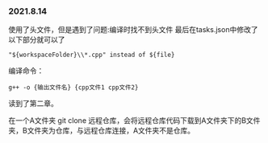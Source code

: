 ### 2021.8.14
使用了头文件，但是遇到了问题:编译时找不到头文件
最后在tasks.json中修改了以下部分就可以了
```
"${workspaceFolder}\\*.cpp" instead of ${file}
```

编译命令：
```
g++ -o {输出文件名} {cpp文件1 cpp文件2}
```

读到了第二章。

在一个A文件夹 git clone 远程仓库，会将远程仓库代码下载到A文件夹下的B文件夹，B文件夹为仓库，与远程仓库连接，A文件夹不是仓库。
